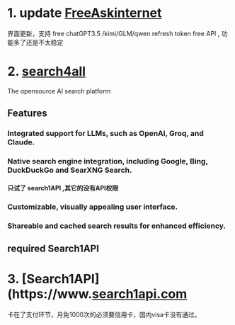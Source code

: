 # 1. update [FreeAskinternet](https://github.com/nashsu/FreeAskInternet)
界面更新，支持 free chatGPT3.5 /kimi/GLM/qwen refresh token free API , 功能多了还是不太稳定

# 2.   [search4all](https://github.com/fatwang2/search4all)
The opensource AI search platform
## Features
### Integrated support for LLMs, such as OpenAI, Groq, and Claude.
### Native search engine integration, including Google, Bing, DuckDuckGo and SearXNG Search.
#### 只试了 search1API ,其它的没有API权限
### Customizable, visually appealing user interface.
### Shareable and cached search results for enhanced efficiency.
## required Search1API

# 3.  [Search1API](https://www.[search1api.com](https://www.search1api.com/)
卡在了支付环节，月免1000次的必须要信用卡，国内visa卡没有通过。

